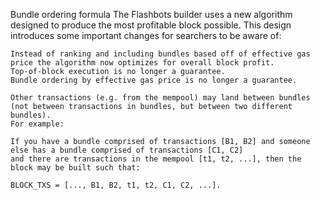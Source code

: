 Bundle ordering formula
The Flashbots builder uses a new algorithm designed to produce the most profitable block possible. This design introduces some important changes for searchers to be aware of:

```text
Instead of ranking and including bundles based off of effective gas price the algorithm now optimizes for overall block profit.
Top-of-block execution is no longer a guarantee.
Bundle ordering by effective gas price is no longer a guarantee.

Other transactions (e.g. from the mempool) may land between bundles (not between transactions in bundles, but between two different bundles).
For example:    

If you have a bundle comprised of transactions [B1, B2] and someone else has a bundle comprised of transactions [C1, C2]
and there are transactions in the mempool [t1, t2, ...], then the block may be built such that:

BLOCK_TXS = [..., B1, B2, t1, t2, C1, C2, ...].
```
